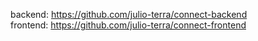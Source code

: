 
backend: https://github.com/julio-terra/connect-backend
<br>
frontend: https://github.com/julio-terra/connect-frontend
